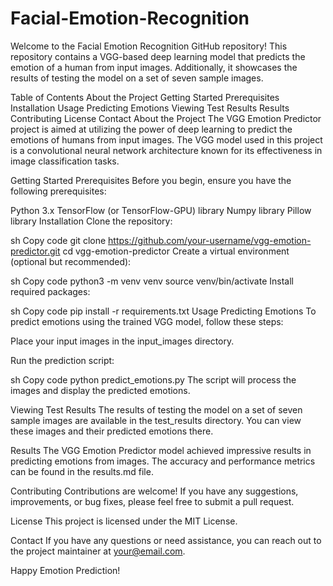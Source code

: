 # Facial-Emotion-Recognition

Welcome to the Facial Emotion Recognition GitHub repository! This repository contains a VGG-based deep learning model that predicts the emotion of a human from input images. Additionally, it showcases the results of testing the model on a set of seven sample images.

Table of Contents
About the Project
Getting Started
Prerequisites
Installation
Usage
Predicting Emotions
Viewing Test Results
Results
Contributing
License
Contact
About the Project
The VGG Emotion Predictor project is aimed at utilizing the power of deep learning to predict the emotions of humans from input images. The VGG model used in this project is a convolutional neural network architecture known for its effectiveness in image classification tasks.

Getting Started
Prerequisites
Before you begin, ensure you have the following prerequisites:

Python 3.x
TensorFlow (or TensorFlow-GPU) library
Numpy library
Pillow library
Installation
Clone the repository:

sh
Copy code
git clone https://github.com/your-username/vgg-emotion-predictor.git
cd vgg-emotion-predictor
Create a virtual environment (optional but recommended):

sh
Copy code
python3 -m venv venv
source venv/bin/activate
Install required packages:

sh
Copy code
pip install -r requirements.txt
Usage
Predicting Emotions
To predict emotions using the trained VGG model, follow these steps:

Place your input images in the input_images directory.

Run the prediction script:

sh
Copy code
python predict_emotions.py
The script will process the images and display the predicted emotions.

Viewing Test Results
The results of testing the model on a set of seven sample images are available in the test_results directory. You can view these images and their predicted emotions there.

Results
The VGG Emotion Predictor model achieved impressive results in predicting emotions from images. The accuracy and performance metrics can be found in the results.md file.

Contributing
Contributions are welcome! If you have any suggestions, improvements, or bug fixes, please feel free to submit a pull request.

License
This project is licensed under the MIT License.

Contact
If you have any questions or need assistance, you can reach out to the project maintainer at your@email.com.

Happy Emotion Prediction!
